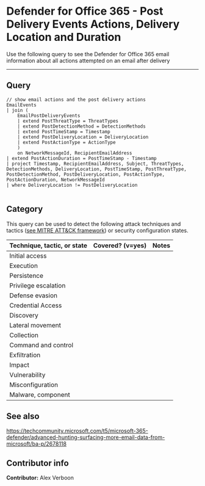 # Defender for Office 365 - Post Delivery Events Actions, Delivery Location and Duration

Use the following query to see the Defender for Office 365 email information about all actions attempted on an email after delivery

---

## Query

```Kusto
// show email actions and the post delivery actions
EmailEvents 
| join (
    EmailPostDeliveryEvents
    | extend PostThreatType = ThreatTypes
    | extend PostDetectionMethod = DetectionMethods
    | extend PostTimeStamp = Timestamp
    | extend PostDeliveryLocation = DeliveryLocation
    | extend PostActionType = ActionType
    )
    on NetworkMessageId, RecipientEmailAddress
| extend PostActionDuration = PostTimeStamp - Timestamp
| project Timestamp, RecipientEmailAddress, Subject, ThreatTypes, DetectionMethods, DeliveryLocation, PostTimeStamp, PostThreatType, PostDetectionMethod, PostDeliveryLocation, PostActionType, PostActionDuration, NetworkMessageId
| where DeliveryLocation != PostDeliveryLocation


```



## Category

This query can be used to detect the following attack techniques and tactics ([see MITRE ATT&CK framework](https://attack.mitre.org/)) or security configuration states.

| Technique, tactic, or state | Covered? (v=yes) | Notes |
|-|-|-|
| Initial access |  |  |
| Execution |  |  |
| Persistence |  |  |
| Privilege escalation | |  |
| Defense evasion |  |  |
| Credential Access |  |  |
| Discovery |  |  |
| Lateral movement |  |  |
| Collection |  |  |
| Command and control |  |  |
| Exfiltration |  |  |
| Impact |  |  |
| Vulnerability |  |  |
| Misconfiguration |  |  |
| Malware, component |  |  |

## See also
https://techcommunity.microsoft.com/t5/microsoft-365-defender/advanced-hunting-surfacing-more-email-data-from-microsoft/ba-p/2678118

## Contributor info

**Contributor:** Alex Verboon